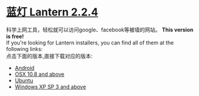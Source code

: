 
# [蓝灯 Lantern 2.2.4](https://github.com/Penguin-G/lantern/releases/tag/v2.2.4)    
科学上网工具，轻松就可以访问google、facebook等被墙的网站。
**This version is free!**       
If you're looking for Lantern installers, you can find all of them at the following links:    
点击下面的版本,直接下载对应的版本:    

* [Android](https://github.com/Penguin-G/lantern/releases/download/v2.2.4/Lantern-android-2.2.4.zip)
* [OSX 10.8 and above](https://github.com/Penguin-G/lantern/releases/download/v2.2.4/Lantern-mac-2.2.4.zip)
* [Ubuntu](https://github.com/Penguin-G/lantern/releases/download/v2.2.4/Lantern-ubuntu-2.2.4.zip)
* [Windows XP SP 3 and above](https://github.com/Penguin-G/lantern/releases/download/v2.2.4/Lantern-win-2.2.4.zip)

